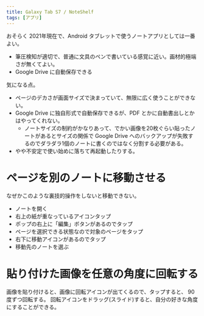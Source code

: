 ```yaml
---
title: Galaxy Tab S7 / NoteShelf
tags: [アプリ]
---
```



おそらく 2021年現在で、Android タブレットで使うノートアプリとしては一番よい。

- 筆圧検知が適切で、普通に文具のペンで書いている感覚に近い。画材的極端さが無くてよい。
- Google Drive に自動保存できる

気になる点。

- ページのデカさが画面サイズで決まっていて、無限に広く使うことができない。
- Google Drive に独自形式で自動保存できるが、PDF とかに自動書出しとかはやってくれない。
  - ノートサイズの制約がかなりあって、でかい画像を20枚ぐらい貼ったノートがあるとサイズの関係で Google Drive へのバックアップが失敗するのでダラダラ1個のノートに書くのではなく分割する必要がある。
- やや不安定で使い始めに落ちて再起動したりする。

ページを別のノートに移動させる
================================================================================
なぜかこのような裏技的操作をしないと移動できない。


- ノートを開く
- 右上の紙が重なっているアイコンタップ
- ポップの右上に「編集」ボタンがあるのでタップ
- ページを選択できる状態なので対象のページをタップ
- 右下に移動アイコンがあるのでタップ
- 移動先のノートを選ぶ



貼り付けた画像を任意の角度に回転する
================================================================================
画像を貼り付けると、画像に回転アイコンが出てくるので、タップすると、 90度ずつ回転する。
回転アイコンをドラッグ(スライド)すると、自分の好きな角度にすることができる。


